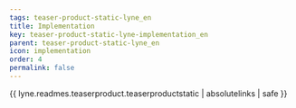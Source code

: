 ```yaml
---
tags: teaser-product-static-lyne_en
title: Implementation
key: teaser-product-static-lyne-implementation_en
parent: teaser-product-static-lyne_en
icon: implementation
order: 4
permalink: false  
---
```

{{ lyne.readmes.teaserproduct.teaserproductstatic | absolutelinks | safe }}


